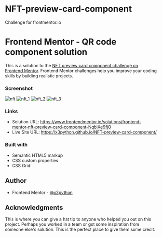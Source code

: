 # NFT-preview-card-component
Challenge for frontmentor.io
# Frontend Mentor - QR code component solution

This is a solution to the [NFT preview card component challenge on Frontend Mentor](https://www.frontendmentor.io/challenges/nft-preview-card-component-SbdUL_w0U). Frontend Mentor challenges help you improve your coding skills by building realistic projects. 


### Screenshot

![nft](https://user-images.githubusercontent.com/83002862/220580996-0478af14-8201-48a2-92e3-ab257e0a38d4.gif)
![nft_1](https://user-images.githubusercontent.com/83002862/220581022-f4e65b72-6348-4f91-b869-5f6bbb585095.gif)
![nft_2](https://user-images.githubusercontent.com/83002862/220581048-3cc08228-ad66-4160-a32f-ce6bf0cfa6b2.gif)
![nft_3](https://user-images.githubusercontent.com/83002862/220581143-2ce631bc-f5b4-448c-8d58-d875c2f6f83e.gif)



### Links

- Solution URL: https://www.frontendmentor.io/solutions/frontend-mentor-nft-preview-card-component-NqblXe9fjO
- Live Site URL: https://x3python.github.io/NFT-preview-card-component/

### Built with

- Semantic HTML5 markup
- CSS custom properties
- CSS Grid

## Author

- Frontend Mentor - [@x3python](https://www.frontendmentor.io/profile/x3python)


## Acknowledgments

This is where you can give a hat tip to anyone who helped you out on this project. Perhaps you worked in a team or got some inspiration from someone else's solution. This is the perfect place to give them some credit.
